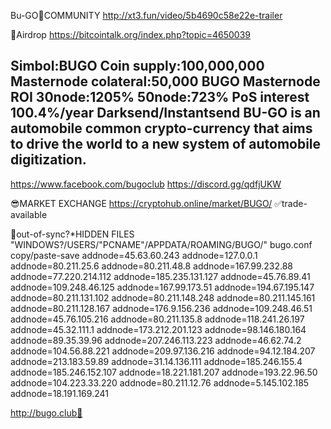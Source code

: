 Bu-GO💎COMMUNITY http://xt3.fun/video/5b4690c58e22e-trailer

 🚀Airdrop 
 https://bitcointalk.org/index.php?topic=4650039

Simbol:BUGO
Coin supply:100,000,000
Masternode colateral:50,000 BUGO
Masternode ROI 30node:1205%  50node:723%
PoS interest 100.4%/year
Darksend/Instantsend
BU-GO is an automobile common crypto-currency that aims to drive the world to a new system of automobile digitization.
---------------------------------------------------------------------------------------------------------------------
https://www.facebook.com/bugoclub
https://discord.gg/qdfjUKW



😎MARKET EXCHANGE
https://cryptohub.online/market/BUGO/
✅trade-available

🤬out-of-sync?*HIDDEN FILES "WINDOWS?/USERS/"PCNAME"/APPDATA/ROAMING/BUGO/"  bugo.conf 
copy/paste-save
addnode=45.63.60.243
addnode=127.0.0.1
addnode=80.211.25.6
addnode=80.211.48.8
addnode=167.99.232.88
addnode=77.220.214.112
addnode=185.235.131.127
addnode=45.76.89.41
addnode=109.248.46.125
addnode=167.99.173.51
addnode=194.67.195.147
addnode=80.211.131.102
addnode=80.211.148.248
addnode=80.211.145.161
addnode=80.211.128.167
addnode=176.9.156.236
addnode=109.248.46.51
addnode=45.76.105.216
addnode=80.211.135.8
addnode=118.241.26.197
addnode=45.32.111.1
addnode=173.212.201.123
addnode=98.146.180.164
addnode=89.35.39.96
addnode=207.246.113.223
addnode=46.62.74.2
addnode=104.56.88.221
addnode=209.97.136.216
addnode=94.12.184.207
addnode=213.183.59.89
addnode=31.14.136.111
addnode=185.246.155.4
addnode=185.246.152.107
addnode=18.221.181.207
addnode=193.22.96.50
addnode=104.223.33.220
addnode=80.211.12.76
addnode=5.145.102.185
addnode=18.191.169.241

http://bugo.club👟
